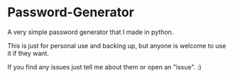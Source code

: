 # Password-Generator
A very simple password generator that I made in python.

This is just for personal use and backing up, but anyone is welcome to use it if they want.

If you find any issues just tell me about them or open an "issue". :)
